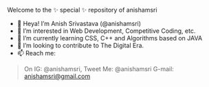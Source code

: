 Welcome to the ✨ special ✨ repository of anishamsri
- 👋 Heya! I’m Anish Srivastava (@anishamsri)
- 👀 I’m interested in Web Development, Competitive Coding, etc.
- 🌱 I’m currently learning CSS, C++ and Algorithms based on JAVA
- 💞️ I’m looking to contribute to The Digital Era.
- 📫 Reach me:
 > On IG: @anishamsri,
 >  Tweet Me: @anishamsri
 >  G-mail: anishamsri@gmail.com
